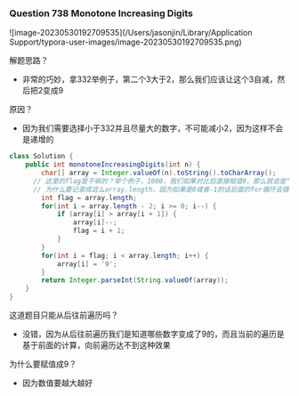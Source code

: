 ### Question 738 Monotone Increasing Digits

![image-20230530192709535](/Users/jasonjin/Library/Application Support/typora-user-images/image-20230530192709535.png)

解题思路？

- 非常的巧妙，拿332举例子，第二个3大于2，那么我们应该让这个3自减，然后把2变成9

原因？

- 因为我们需要选择小于332并且尽量大的数字，不可能减小2，因为这样不会是递增的



```java
class Solution {
    public int monotoneIncreasingDigits(int n) {
        char[] array = Integer.valueOf(n).toString().toCharArray();
      // 这里的flag是干嘛的？举个例子，1000，我们如果对比后直接赋值9，那么就会是"0900"，这不是我们想要的，我们需要记录一个下标，让下标和之后的所有数字都为9
      // 为什么要记录成这么array.length，因为如果是0或者-1的话后面的for循环会错误的把所有数字变成9
        int flag = array.length;
        for(int i = array.length - 2; i >= 0; i--) {
            if (array[i] > array[i + 1]) {
                array[i]--;
                flag = i + 1;
            }
        }
        for(int i = flag; i < array.length; i++) {
            array[i] = '9';
        }
        return Integer.parseInt(String.valueOf(array));
    }
}
```

这道题目只能从后往前遍历吗？

- 没错，因为从后往前遍历我们是知道哪些数字变成了9的，而且当前的遍历是基于前面的计算，向前遍历达不到这种效果

为什么要赋值成9？

- 因为数值要越大越好